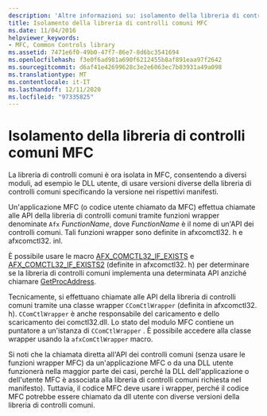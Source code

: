 ```yaml
---
description: 'Altre informazioni su: isolamento della libreria di controlli comuni MFC'
title: Isolamento della libreria di controlli comuni MFC
ms.date: 11/04/2016
helpviewer_keywords:
- MFC, Common Controls library
ms.assetid: 7471e6f0-49b0-47f7-86e7-8d6bc3541694
ms.openlocfilehash: f3e0f6ad981a690f6212455b8af891eaa97f2642
ms.sourcegitcommit: d6af41e42699628c3e2e6063ec7b03931a49a098
ms.translationtype: MT
ms.contentlocale: it-IT
ms.lasthandoff: 12/11/2020
ms.locfileid: "97335825"
---
```

# <a name="isolation-of-the-mfc-common-controls-library"></a>Isolamento della libreria di controlli comuni MFC

La libreria di controlli comuni è ora isolata in MFC, consentendo a diversi moduli, ad esempio le DLL utente, di usare versioni diverse della libreria di controlli comuni specificando la versione nei rispettivi manifesti.

Un'applicazione MFC (o codice utente chiamato da MFC) effettua chiamate alle API della libreria di controlli comuni tramite funzioni wrapper denominate `Afx` *FunctionName*, dove *FunctionName* è il nome di un'API dei controlli comuni. Tali funzioni wrapper sono definite in afxcomctl32. h e afxcomctl32. inl.

È possibile usare le macro [AFX_COMCTL32_IF_EXISTS](reference/run-time-object-model-services.md#afx_comctl32_if_exists) e [AFX_COMCTL32_IF_EXISTS2](reference/run-time-object-model-services.md#afx_comctl32_if_exists2) (definite in afxcomctl32. h) per determinare se la libreria di controlli comuni implementa una determinata API anziché chiamare [GetProcAddress](../build/getprocaddress.md).

Tecnicamente, si effettuano chiamate alle API della libreria di controlli comuni tramite una classe wrapper `CComCtlWrapper` (definita in afxcomctl32. h). `CComCtlWrapper` è anche responsabile del caricamento e dello scaricamento dei comctl32.dll. Lo stato del modulo MFC contiene un puntatore a un'istanza di `CComCtlWrapper` . È possibile accedere alla classe wrapper usando la `afxComCtlWrapper` macro.

Si noti che la chiamata diretta all'API dei controlli comuni (senza usare le funzioni wrapper MFC) da un'applicazione MFC o da una DLL utente funzionerà nella maggior parte dei casi, perché la DLL dell'applicazione o dell'utente MFC è associata alla libreria di controlli comuni richiesta nel manifesto). Tuttavia, il codice MFC deve usare i wrapper, perché il codice MFC potrebbe essere chiamato da dll utente con diverse versioni della libreria di controlli comuni.
